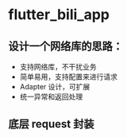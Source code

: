 # flutter_bili_app

## 设计一个网络库的思路：
- 支持网络库，不干扰业务
- 简单易用，支持配置来进行请求
- Adapter 设计，可扩展
- 统一异常和返回处理

## 底层 request 封装